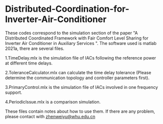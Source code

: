 # Distributed-Coordination-for-Inverter-Air-Conditioner
These codes correspond to the simulation section of the paper "A Distributed Coordinated Framework with Fair Comfort Level Sharing for Inverter Air Conditioner in Auxiliary Services ". The software used is matlab 2021a, there are several files. 

1.TimeDelay.mlx is the simulation file of IACs following the reference power at different time delays.

2.ToleranceCalculator.mlx can calculate the time delay tolerance (Please determine the communication topology and controller parameters first).

3.PrimaryControl.mlx is the simulation file of IACs involved in one frequency support.

4.PeriodicIssue.mlx is a comparison simulation.

These files contain notes about how to use them. If there are any problem, please contact with zhenweiyu@whu.edu.cn 
